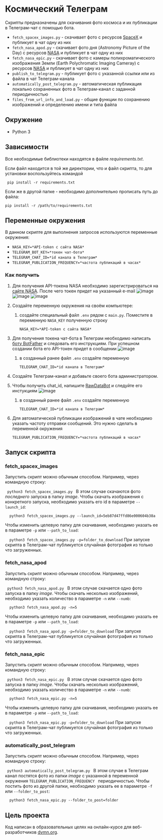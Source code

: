 # Космический Телеграм
Скрипты предназначены для скачивания фото космоса и их публикации в Телеграм-чат с помощью бота.
* ``` fetch_spacex_images.py ``` - скачивает фото с ресурсов [SpaceX](https://github.com/r-spacex/SpaceX-API) и публикует в чат одну из них
* ``` fetch_nasa_apod.py ``` - скачивает фото дня (Astronomy Picture of the Day) с ресурсов [NASA](https://api.nasa.gov/#apod) и публикует в чат одну из них
* ``` fetch_nasa_epic.py ``` - скачивает фото c камеры полихроматического изображения Земли (Earth Polychromatic Imaging Cameray) с ресурсов [NASA](https://api.nasa.gov/#epic) и публикует в чат одну из них
* ``` publish_to_telegram.py ``` - публикует фото с указанной ссылки или из файла в чат Телеграм-канала
* ``` automatically_post_telegram.py ``` - автоматическая публикация локально сохраненных фото в Телеграм-канал с заданной периодичностью
* ``` files_from_url_info_and_load.py ``` - общие функции по сохранению изображений и определению имени и типа файла

## Окружение
* Python 3
  
## Зависимости
Все необходимые библиотеки находятся в файле *requirements.txt*.

Если файл находится в той же директории, что и файл скрипта, то для установки воспользуйтесь командой 

  ```  pip install -r requirements.txt ```

Если же в другой папке - необходимо дополнительно прописать путь до файла:

  ``` pip install -r /path/to/requirements.txt ```

## Переменные окружения
В данном скрипте для выполнения запросов используются переменные окружения:

* ```NASA_KEY=*API-token с сайта NASA*```
* ```TELEGRAM_BOT_KEY=*токен чат-бота*```
* ```TELEGRAM_CHAT_ID=*id канала в Телеграм*```
* ```TELEGRAM_PUBLICATION_FREQUENCY=*частота публикаций в часах* ```

### Как получить
1. Для получения API-токена NASA необходимо зарегистрироваться на [сайте NASA](https://api.nasa.gov/). После чего токен придет на указанный e-mail
   ![image](https://github.com/AbrosimovaD/API/assets/114830550/57555619-78e5-444f-91c3-2e90323d317b)
   ![image](https://github.com/AbrosimovaD/API/assets/114830550/ba36462c-4e82-430f-900e-9dcc3242c977)
   ![image](https://github.com/AbrosimovaD/API/assets/114830550/9096a6fc-a16e-431c-b581-a5c8a74ae654)

1. Cоздайте переменную окружения на своём компьютере:
    1. создайте специальный файл ```.env``` рядом с ```main.py```. Поместите в переменную ```NASA_KEY``` полученную строку

        ```NASA_KEY=*API-token с сайта NASA*```
1. Для получения токена чат-бота в Телеграм необходимо написать [боту BotFather](https://t.me/BotFather) и следовать его инструкциям.
   При успешном создании бота его API-токен придет в сообщении
   ![image](https://github.com/AbrosimovaD/API/assets/114830550/f26ac6cd-c306-496d-b11e-7d9e11a8b14e)
   1. в созданный ранее файл ```.env``` создайте переменную

       ```TELEGRAM_CHAT_ID=*id канала в Телеграм*```
1. Создайте Телеграм-канал и добавьте своего бота администратором.
2. Чтобы получить chat_id, напишите [RawDataBot](https://t.me/raw_data_bot) и следуйте его инстукциям
   ![image](https://github.com/AbrosimovaD/API/assets/114830550/571047d8-b6fa-40d7-bcc0-cd040c881d9f)
   1. в созданный ранее файл ```.env``` создайте переменную

      ```TELEGRAM_CHAT_ID=*id канала в Телеграм*```
1. Для автоматической публикации изображений в чате необходимо указать частоту отправки сообщений. Это нужно сделать в переменной окружения

   ```TELEGRAM_PUBLICATION_FREQUENCY=*частота публикаций в часах* ```

## Запуск скрипта
### fetch_spacex_images
Запустить скрипт можно обычным способом. Например, через командную строку:

```  python3 fetch_spacex_images.py  ```
В этом случае скачаются фото *последнего* запуска в папку *image*.
Чтобы скачать изображения с конкретного запуска, необходимо указать его id в параметре ```--launch_id```:

```  python3 fetch_spacex_images.py --launch_id=5eb87d47ffd86e000604b38a```

Чтобы изменить целевую папку для скачивания, необходимо указать ее в параметре ```-p``` или  ```--path_to_load```:

```  python3 fetch_spacex_images.py -p=folder_to_download```
При запуске скрипта в Телеграм-чат публикуется случайная фотография из только что загруженных.

### fetch_nasa_apod
Запустить скрипт можно обычным способом. Например, через командную строку:

```  python3 fetch_nasa_apod.py  ```
В этом случае скачается одно фото запуска в папку *image*.
Чтобы скачать несколько изображений, необходимо указать количество в параметре ```-n``` или  ```--numb```:

```  python3 fetch_nasa_apod.py -n=5```

Чтобы изменить целевую папку для скачивания, необходимо указать ее в параметре ```-p``` или  ```--path_to_load```:

```  python3 fetch_nasa_apod.py -p=folder_to_download```
При запуске скрипта в Телеграм-чат публикуется случайная фотография из только что загруженных.

### fetch_nasa_epic
Запустить скрипт можно обычным способом. Например, через командную строку:

```  python3 fetch_nasa_epic.py  ```
В этом случае скачается одно фото запуска в папку *image*.
Чтобы скачать несколько изображений, необходимо указать количество в параметре ```-n``` или  ```--numb```:

```  python3 fetch_nasa_epic.py -n=5```

Чтобы изменить целевую папку для скачивания, необходимо указать ее в параметре ```-p``` или  ```--path_to_load```:

```  python3 fetch_nasa_epic.py -p=folder_to_download```
При запуске скрипта в Телеграм-чат публикуется случайная фотография из только что загруженных.

### automatically_post_telegram
Запустить скрипт можно обычным способом. Например, через командную строку:

```  python3 automatically_post_telegram.py  ```
В этом случае в Телеграм канал постятся фото из папки *image* с указанной в переменной окружения  ```TELEGRAM_PUBLICATION_FREQUENCY ``` периодичностью.
Чтобы постить фото из другой папки, необходимо указать ее в параметре ```-f``` или  ```--folder_to_post```:

```  python3 fetch_nasa_epic.py --folder_to_post=folder```


## Цель проекта

Код написан в образовательных целях на онлайн-курсе для веб-разработчиков [dvmn.org](https://dvmn.org/).


